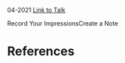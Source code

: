 

04-2021
[Link to Talk](https://www.churchofjesuschrist.org/study/general-conference/2021/04/saturday-afternoon-session?lang=eng)

Record Your ImpressionsCreate a Note

# References
